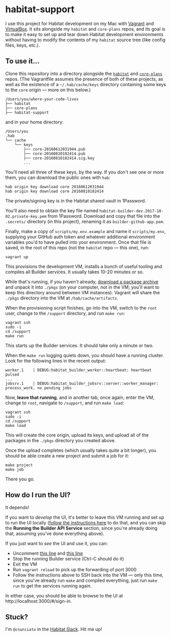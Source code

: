 # habitat-support

I use this project for Habitat development on my Mac with [Vagrant](https://www.vagrantup.com/) and [VirtualBox](https://www.virtualbox.org/wiki/Downloads). It sits alongside my `habitat` and `core-plans` repos, and its goal is to make it easy to set up and tear down Habitat development environments without having to modify the contents of my `habitat` source tree (like config files, keys, etc.).

## To use it...

Clone this repository into a directory alongside the [`habitat`](https://github.com/habitat-sh/habitat) and [`core-plans`](https://github.com/habitat-sh/core-plans) repos. (The Vagrantfile assumes the presence of both of these projects, as well as the existence of a `~/.hab/cache/keys` directory containing some keys to the `core` origin &mdash; more on this below.)

```
/Users/you/where-your-code-lives
├── habitat
├── core-plans
├── habitat-support
```

and in your home directory:

```
/Users/you
.hab
└── cache
    └── keys
        ├── core-20160612031944.pub
        ├── core-20160810182414.pub
        ├── core-20160810182414.sig.key
        ...
```

You'll need all three of these keys, by the way. If you don't see one or more them, you can download the public ones with `hab`:

```
hab origin key download core 20160612031944
hab origin key download core 20160810182414
```

The private/signing key is in the Habitat shared vault in 1Password.

You'll also need to obtain the key file named `habitat-builder-dev.2017-10-02.private-key.pem` from 1Password. Download and copy that file into the `.secrets/` directory (in this project), renaming it as `builder-github-app.pem`.

Finally, make a copy of `scripts/my.env.example` and name it `scripts/my.env`, supplying your GitHub auth token and whatever additional environment variables you'd to have pulled into your environment. Once that file is saved, in the root of this repo (not the `habitat` repo &mdash; this one), run:

```
vagrant up
```

This provisions the development VM, installs a bunch of useful tooling and compiles all Builder services. It usually takes 10-20 minutes or so.

While that's running, if you haven't already, [download a package archive](http://nunciato-shared-files.s3.amazonaws.com/pkgs.zip) and unpack it into `./pkgs` (on your computer, not in the VM; you'll want to keep this directory around between VM instances). Vagrant will share the `./pkgs` directory into the VM at `/hab/cache/artifacts`.

When the provisioning script finishes, go into the VM, switch to the `root` user, change to the `/support` directory, and run `make run`:

```
vagrant ssh
sudo -i
cd /support
make run
```

This starts up the Builder services. It should take only a minute or two.

When the `make run` logging quiets down, you should have a running cluster. Look for the following lines in the recent output:

```
worker.1    | DEBUG:habitat_builder_worker::heartbeat: heartbeat pulsed
...
jobsrv.1    | DEBUG:habitat_builder_jobsrv::server::worker_manager: process_work, no pending jobs
```

Now, **leave that running**, and in another tab, once again, enter the VM, change to `root`, navigate to `/support`, and run `make load`:

```
vagrant ssh
sudo -i
cd /support
make load
```

This will create the core origin, upload its keys, and upload all of the packages in the `./pkgs` directory you created above.

Once the upload completes (which usually takes quite a bit longer), you should be able create a new project and submit a job for it:

```
make project
make job
```

There you go.

## How do I run the UI?

It depends!

If you want to _develop_ the UI, it's better to leave this VM running and set up to run the UI locally ([follow the instructions here](https://github.com/habitat-sh/habitat/tree/master/components/builder-web#builder-web) to do that, and you can skip the **Running the Builder API Service** section, since you're already doing that, assuming you've done everything above).

If you just want to _see_ the UI and use it, you can:

  * Uncomment [this line](https://github.com/cnunciato/habitat-support/blob/737c2afa32d4426bdf958c1aa1d4f83a46349aab/scripts/Procfile#L1) and [this line](https://github.com/cnunciato/habitat-support/blob/737c2afa32d4426bdf958c1aa1d4f83a46349aab/Vagrantfile#L15)
  * Stop the running Builder service (Ctrl-C should do it)
  * Exit the VM
  * Run `vagrant reload` to pick up the forwarding of port 3000
  * Follow the instructions above to SSH back into the VM &mdash; only this time, since you've already run `make` and compiled everything, just run `make run` to get the services running again.

In either case, you should be able to browse to the UI at http://localhost:3000/#/sign-in.

## Stuck?

I'm `@cnunciato` in the [Habitat Slack](http://slack.habitat.sh). Hit me up!
